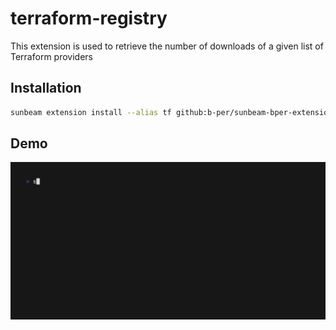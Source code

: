# terraform-registry

This extension is used to retrieve the number of downloads of a given list of Terraform providers

## Installation

```bash
sunbeam extension install --alias tf github:b-per/sunbeam-bper-extensions/terraform-registry
```

## Demo

![Alt text](demo.gif)